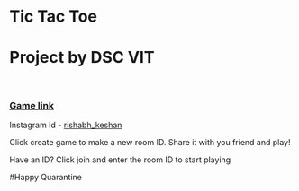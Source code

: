 # Tic Tac Toe

<h1>Project by DSC VIT</h1>
</br>
<h3><a href="http://tictactoe-rishabh.herokuapp.com/">Game link</a></h3>
 <p>Instagram Id - <a href="https://www.instagram.com/rishabh_keshan/">rishabh_keshan</a>
  </br>
  <p>Click create game to make a new room ID. Share it with you friend and play!</p>
  <p>Have an ID? Click join and enter the room ID to start playing</p>
  #Happy Quarantine
  

